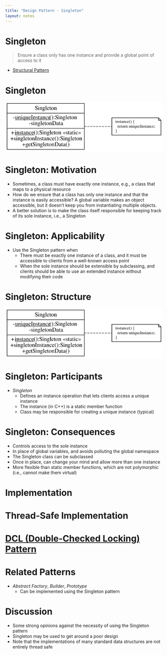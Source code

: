 ```yaml
---
title: "Design Pattern - Singleton"
layout: notes
---
```


[structural]: https://mdecker.net/notes/software-architecture/design-patterns/intro.html#/21

[singleton]: /images/design-patterns/singleton/singleton.svg
[structure]: /images/design-patterns/singleton/singleton.svg

# Singleton
> Ensure a class only has one instance and provide a global point of access to it

* [Structural Pattern][structural]

# Singleton
![singleton]

# Singleton: Motivation
* Sometimes, a class must have exactly one instance, e.g., a class that maps to a physical resource
* How do we ensure that a class has only one instance and that the instance is easily accessible? A global variable makes an object accessible, but it doesn’t keep you from instantiating multiple objects.
* A better solution is to make the class itself responsible for keeping track of its sole instance, i.e., a Singleton

# Singleton: Applicability
* Use the Singleton pattern when
	* There must be exactly one instance of a class, and it must be accessible to clients from a well-known access point
	* When the sole instance should be extensible by subclassing, and clients should be able to use an extended instance without modifying their code

# Singleton: Structure
![structure]

# Singleton: Participants
* *Singleton*
	* Defines an instance operation that lets clients access a unique instance
	* The instance (in C++) is a static member function
	* Class may be responsible for creating a unique instance (typical)

# Singleton: Consequences
* Controls access to the sole instance
* In place of global variables, and avoids polluting the global namespace
* The Singleton class can be subclassed
* Once in place, can change your mind and allow more than one instance
* More flexible than static member functions, which are not polymorphic (i.e., cannot make them virtual)

# Implementation
<script class="medium" src="https://gist.github.com/mjdecker/7b3bcce938d6d4e5c557ba95e2ed6120.js?file=PatternSingleton.hpp"></script>

# Thread-Safe Implementation
<script class="smaller" src="https://gist.github.com/mjdecker/7b3bcce938d6d4e5c557ba95e2ed6120.js?file=PatternSingleton2.hpp"></script>

# [DCL (Double-Checked Locking) Pattern](https://en.wikipedia.org/wiki/Double-checked_locking)
<script class="smaller" src="https://gist.github.com/mjdecker/7b3bcce938d6d4e5c557ba95e2ed6120.js?file=PatternSingleton3.hpp"></script>

# Related Patterns
* *Abstract Factory*, *Builder*, *Prototype*
	* Can be implemented using the Singleton pattern

# Discussion
* Some strong opinions against the necessity of using the Singleton pattern
* Singleton may be used to get around a poor design
* Note that the implementations of many standard data structures are not entirely thread safe
